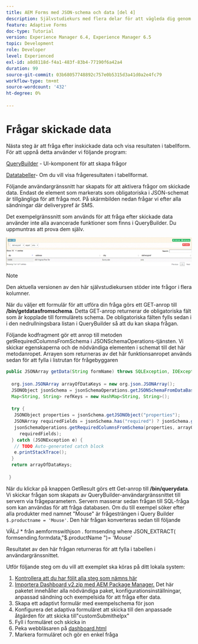 ```yaml
---
title: AEM Forms med JSON-schema och data [del 4]
description: Självstudiekurs med flera delar för att vägleda dig genom stegen som ingår i att skapa ett adaptivt formulär med JSON-schema och fråga om skickade data.
feature: Adaptive Forms
doc-type: Tutorial
version: Experience Manager 6.4, Experience Manager 6.5
topic: Development
role: Developer
level: Experienced
exl-id: a8d8118d-f4a1-483f-83b4-77190f6a42a4
duration: 99
source-git-commit: 03b68057748892c757e0b5315d3a41d0a2e4fc79
workflow-type: tm+mt
source-wordcount: '432'
ht-degree: 0%

---
```


# Frågar skickade data


Nästa steg är att fråga efter inskickade data och visa resultaten i tabellform. För att uppnå detta använder vi följande program:

[QueryBuilder](https://querybuilder.js.org/) - UI-komponent för att skapa frågor

[Datatabeller](https://datatables.net/)- Om du vill visa frågeresultaten i tabellformat.

Följande användargränssnitt har skapats för att aktivera frågor om skickade data. Endast de element som markerats som obligatoriska i JSON-schemat är tillgängliga för att fråga mot. På skärmbilden nedan frågar vi efter alla sändningar där deliverypref är SMS.

Det exempelgränssnitt som används för att fråga efter skickade data använder inte alla avancerade funktioner som finns i QueryBuilder. Du uppmuntras att prova dem själv.

![querybuilder](assets/querybuilderui.gif)

>[!NOTE]
>
>Den aktuella versionen av den här självstudiekursen stöder inte frågor i flera kolumner.

När du väljer ett formulär för att utföra din fråga görs ett GET-anrop till **/bin/getdatasfromschema**. Detta GET-anrop returnerar de obligatoriska fält som är kopplade till formulärets schema. De obligatoriska fälten fylls sedan i i den nedrullningsbara listan i QueryBuilder så att du kan skapa frågan.

Följande kodfragment gör ett anrop till metoden getRequiredColumnsFromSchema i JSONSchemaOperations-tjänsten. Vi skickar egenskaperna och de nödvändiga elementen i schemat till det här metodanropet. Arrayen som returneras av det här funktionsanropet används sedan för att fylla i listrutan för frågebyggaren

```java
public JSONArray getData(String formName) throws SQLException, IOException {

  org.json.JSONArray arrayOfDataKeys = new org.json.JSONArray();
  JSONObject jsonSchema = jsonSchemaOperations.getJSONSchemaFromDataBase(formName);
  Map<String, String> refKeys = new HashMap<String, String>();

  try {
   JSONObject properties = jsonSchema.getJSONObject("properties");
   JSONArray requiredFields = jsonSchema.has("required") ? jsonSchema.getJSONArray("required") : null;
   jsonSchemaOperations.getRequiredColumnsFromSchema(properties, arrayOfDataKeys, "", jsonSchema, refKeys,
     requiredFields);
  } catch (JSONException e) {
   // TODO Auto-generated catch block
   e.printStackTrace();
  }
  return arrayOfDataKeys;

 }
```

När du klickar på knappen GetResult görs ett Get-anrop till **/bin/querydata**. Vi skickar frågan som skapats av QueryBuilder-användargränssnittet till servern via frågeparametern. Servern masserar sedan frågan till SQL-fråga som kan användas för att fråga databasen. Om du till exempel söker efter alla produkter med namnet &quot;Mouse&quot; är frågesträngen i Query Builder `$.productname = 'Mouse'`. Den här frågan konverteras sedan till följande

VÄLJ &#42; från aemformswithjson .  formsending where JSON_EXTRACT( formsending.formdata,&quot;$.productName &quot;)= &#39;Mouse&#39;

Resultatet av den här frågan returneras för att fylla i tabellen i användargränssnittet.

Utför följande steg om du vill att exemplet ska köras på ditt lokala system:

1. [Kontrollera att du har följt alla steg som nämns här](part2.md)
1. [Importera Dashboard v2.zip med AEM Package Manager.](assets/dashboardv2.zip) Det här paketet innehåller alla nödvändiga paket, konfigurationsinställningar, anpassad sändning och exempelsida för att fråga efter data.
1. Skapa ett adaptivt formulär med exempelschema för json
1. Konfigurera det adaptiva formuläret att skicka till den anpassade åtgärden för att skicka till&quot;customSubmithelpx&quot;
1. Fyll i formuläret och skicka in
1. Peka webbläsaren på [dashboard.html](http://localhost:4502/content/AemForms/dashboard.html)
1. Markera formuläret och gör en enkel fråga
